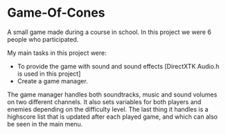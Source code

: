 # Game-Of-Cones
A small game made during a course in school. In this project we were 6 people who participated.

My main tasks in this project were:
- To provide the game with sound and sound effects [DirectXTK Audio.h is used in this project]
- Create a game manager.

The game manager handles both soundtracks, music and sound volumes on two different channels. It also sets variables for both players and enemies depending on the difficulty level. The last thing it handles is a highscore list that is updated after each played game, and which can also be seen in the main menu.
